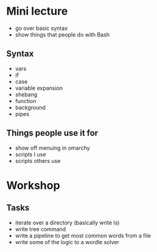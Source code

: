 # Mini lecture
- go over basic syntax
- show things that people do with Bash

## Syntax
- vars
- if
- case
- variable expansion
- shebang
- function
- background
- pipes

## Things people use it for
- show off menuing in omarchy
- scripts I use
- scripts others use

# Workshop

## Tasks
- iterate over a directory (basically write ls)
- write tree command
- write a pipeline to get most common words from a file
- write some of the logic to a wordle solver